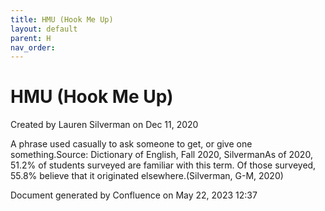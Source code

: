 ```yaml
---
title: HMU (Hook Me Up)
layout: default
parent: H
nav_order:
---
```


# HMU (Hook Me Up)

Created by  Lauren Silverman on Dec 11, 2020

A phrase used casually to ask someone to get, or give one something.Source: Dictionary of English, Fall 2020, SilvermanAs of 2020, 51.2% of students surveyed are familiar with this term. Of those surveyed, 55.8% believe that it originated elsewhere.(Silverman, G-M, 2020)

Document generated by Confluence on May 22, 2023 12:37


